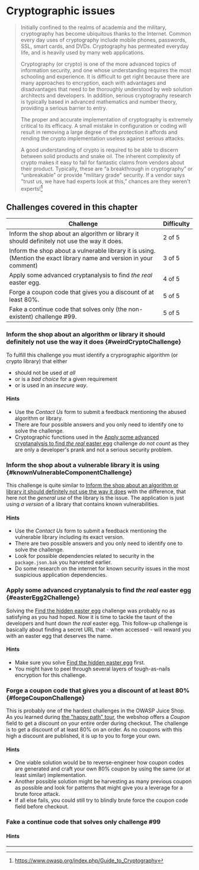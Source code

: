 # Cryptographic issues

> Initially confined to the realms of academia and the military, cryptography has become ubiquitous thanks to the Internet. Common every day uses of cryptography include mobile phones, passwords, SSL, smart cards, and DVDs. Cryptography has permeated everyday life, and is heavily used by many web applications.
>
> Cryptography (or crypto) is one of the more advanced topics of information security, and one whose understanding requires the most schooling and experience. It is difficult to get right because there are many approaches to encryption, each with advantages and disadvantages that need to be thoroughly understood by web solution architects and developers. In addition, serious cryptography research is typically based in advanced mathematics and number theory, providing a serious barrier to entry.
>
> The proper and accurate implementation of cryptography is extremely critical to its efficacy. A small mistake in configuration or coding will result in removing a large degree of the protection it affords and rending the crypto implementation useless against serious attacks.
>
> A good understanding of crypto is required to be able to discern between solid products and snake oil. The inherent complexity of crypto makes it easy to fall for fantastic claims from vendors about their product. Typically, these are “a breakthrough in cryptography” or “unbreakable” or provide "military grade" security. If a vendor says "trust us, we have had experts look at this,” chances are they weren't experts![^1]

## Challenges covered in this chapter

| Challenge | Difficulty |
| --------- | ---------- |
| Inform the shop about an algorithm or library it should definitely not use the way it does. | 2 of 5 |
| Inform the shop about a vulnerable library it is using. (Mention the exact library name and version in your comment) | 3 of 5 |
| Apply some advanced cryptanalysis to find _the real_ easter egg. | 4 of 5 |
| Forge a coupon code that gives you a discount of at least 80%. | 5 of 5 |
| Fake a continue code that solves only (the non-existent) challenge #99. | 5 of 5 |

### Inform the shop about an algorithm or library it should definitely not use the way it does {#weirdCryptoChallenge}

To fulfill this challenge you must identify a cryprographic algorithm (or crypto library) that either
* should not be used _at all_
* or is a _bad choice_ for a given requirement
* or is used in an _insecure way_.

#### Hints

* Use the _Contact Us_ form to submit a feedback mentioning the abused algorithm or library.
* There are four possible answers and you only need to identify one to solve the challenge.
* Cryptographic functions used in the [Apply some advanced cryptanalysis to find _the real_ easter egg](#easterEgg2Challenge) challenge _do not count_ as they are only a developer's prank and not a serious security problem.

### Inform the shop about a vulnerable library it is using {#knownVulnerableComponentChallenge}

This challenge is quite similar to [Inform the shop about an algorithm or library it should definitely not use the way it does](#weirdCryptoChallenge) with the difference, that here not the _general use_ of the library is the issue. The application is just using _a version_ of a library that contains known vulnerabilities.

#### Hints

* Use the _Contact Us_ form to submit a feedback mentioning the vulnerable library including its exact version.
* There are two possible answers and you only need to identify one to solve the challenge.
* Look for possible dependencies related to security in the `package.json.bak` you harvested earlier.
* Do some research on the internet for known security issues in the most suspicious application dependencies.

### Apply some advanced cryptanalysis to find _the real_ easter egg {#easterEgg2Challenge}

Solving the [Find the hidden easter egg](forgotten-content.md#easterEgg1Challenge) challenge was probably no as satisfying as you had hoped. Now it is time to tackle the taunt of the developers and hunt down _the real_ easter egg. This follow-up challenge is basically about finding a secret URL that - when accessed - will reward you with an easter egg that deserves the name.

#### Hints

* Make sure you solve [Find the hidden easter egg](forgotten-content.md#easterEgg1Challenge) first.
* You might have to peel through several layers of tough-as-nails encryption for this challenge.

### Forge a coupon code that gives you a discount of at least 80% {#forgeCouponChallenge}

This is probably one of the hardest challenges in the OWASP Juice Shop. As you learned during [the "happy path" tour](/part1/happy-path.md), the webshop offers a _Coupon_ field to get a discount on your entire order during checkout. The challenge is to get a discount of at least 80% on an order. As no coupons with this high a discount are published, it is up to you to forge your own.

#### Hints

* One viable solution would be to reverse-engineer how coupon codes are generated and craft your own 80% coupon by using the same (or at least similar) implementation.
* Another possible solution might be harvesting as many previous coupon as possible and look for patterns that might give you a leverage for a brute force attack.
* If all else fails, you could still try to blindly brute force the coupon code field before checkout.

### Fake a continue code that solves only challenge #99

#### Hints


----

[^1]: https://www.owasp.org/index.php/Guide_to_Cryptography
